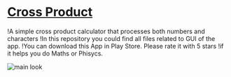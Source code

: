 # [Cross Product](https://play.google.com/store/apps/details?id=com.s3n1ch.crossproduct)
!A simple cross product calculator that processes both numbers and characters
!In this repository you could find all files related to GUI of the app.
!You can download this App in Play Store. Please rate it with 5 stars
!if it helps you do Maths or Phisycs.

![main look](https://github.com/S3N1CH/Cross-Product-Kotlin/blob/master/screenshots/screenshot_1.png)
